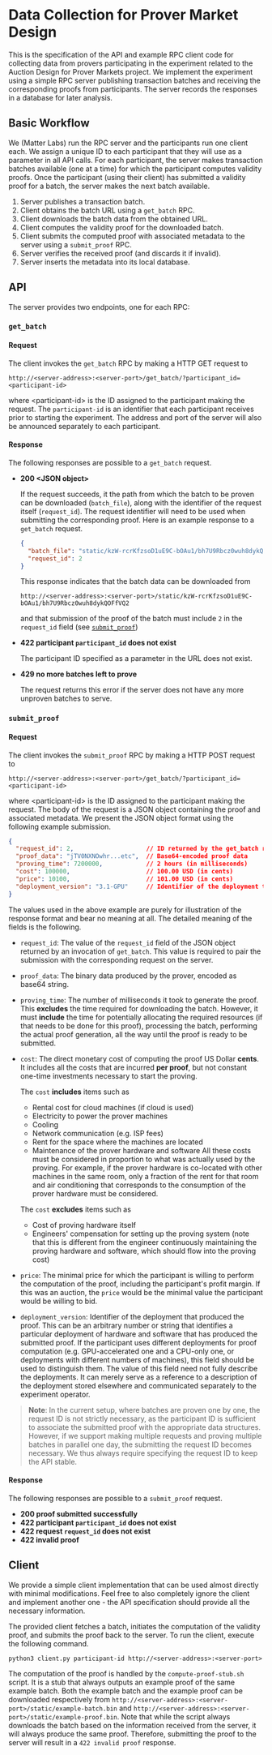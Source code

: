 # Data Collection for Prover Market Design

This is the specification of the API and example RPC client code for collecting data from provers
participating in the experiment related to the Auction Design for Prover Markets project.
We implement the experiment using a simple RPC server publishing transaction batches and receiving the
corresponding proofs from participants. The server records the responses in a database for later analysis.

## Basic Workflow

We (Matter Labs) run the RPC server and the participants run one client each. We assign a unique ID to each participant
that they will use as a parameter in all API calls. For each participant, the server makes transaction batches available
(one at a time) for which the participant computes validity proofs. Once the participant (using their client) has
submitted a validity proof for a batch, the server makes the next batch available.

1. Server publishes a transaction batch.
2. Client obtains the batch URL using a `get_batch` RPC.
3. Client downloads the batch data from the obtained URL.
4. Client computes the validity proof for the downloaded batch.
5. Client submits the computed proof with associated metadata to the server using a `submit_proof` RPC.
6. Server verifies the received proof (and discards it if invalid).
7. Server inserts the metadata into its local database.

## API

The server provides two endpoints, one for each RPC:

### `get_batch`

#### Request
The client invokes the `get_batch` RPC by making a HTTP GET request to
```
http://<server-address>:<server-port>/get_batch/?participant_id=<participant-id>
```
where &lt;participant-id> is the ID assigned to the participant making the request.
The `participant-id` is an identifier that each participant receives prior to starting the experiment.
The address and port of the server will also be announced separately to each participant.

#### Response

The following responses are possible to a `get_batch` request.

- **200 &lt;JSON object&gt;**

  If the request succeeds, it the path from which the batch to be proven can be downloaded (`batch_file`), along with
  the identifier of the request itself (`request_id`). The request identifier will need to be used when submitting the
  corresponding proof. Here is an example response to a `get_batch` request.
  ```json
  {
    "batch_file": "static/kzW-rcrKfzsoD1uE9C-bOAu1/bh7U9Rbcz0wuh8dykQOFfVQ2",
    "request_id": 2
  }
  ```
  This response indicates that the batch data can be downloaded from
  ```
  http://<server-address>:<server-port>/static/kzW-rcrKfzsoD1uE9C-bOAu1/bh7U9Rbcz0wuh8dykQOFfVQ2
  ```
  and that submission of the proof of the batch must include `2` in the `request_id` field (see [`submit_proof`](#submit_proof)) 

- **422 participant `participant_id` does not exist**

  The participant ID specified as a parameter in the URL does not exist.

- **429 no more batches left to prove**

  The request returns this error if the server does not have any more unproven batches to serve.

### `submit_proof`

#### Request
The client invokes the `submit_proof` RPC by making a HTTP POST request to
```
http://<server-address>:<server-port>/get_batch/?participant_id=<participant-id>
```
where &lt;participant-id> is the ID assigned to the participant making the request.
The body of the request is a JSON object containing the proof and associated metadata.
We present the JSON object format using the following example submission.
```json
{
  "request_id": 2,                    // ID returned by the get_batch request for which this is the proof
  "proof_data": "jTV0NXNOwhr...etc",  // Base64-encoded proof data
  "proving_time": 7200000,            // 2 hours (in milliseconds)
  "cost": 100000,                     // 100.00 USD (in cents)
  "price": 10100,                     // 101.00 USD (in cents)
  "deployment_version": "3.1-GPU"     // Identifier of the deployment that produced the proof
}
```
The values used in the above example are purely for illustration of the response format and bear no meaning at all.
The detailed meaning of the fields is the following.
- `request_id`: The value of the `request_id` field of the JSON object returned by an invocation of `get_batch`.
  This value is required to pair the submission with the corresponding request on the server.
- `proof_data`: The binary data produced by the prover, encoded as base64 string.
- `proving_time`: The number of milliseconds it took to generate the proof. This **excludes** the time required for
  downloading the batch. However, it must **include** the time for potentially allocating the required resources (if
  that needs to be done for this proof), processing the batch, performing the actual proof generation, all the way until
  the proof is ready to be submitted.
- `cost`: The direct monetary cost of computing the proof US Dollar **cents**. It includes all the costs that are
  incurred **per proof**, but not constant one-time investments necessary to start the proving.
  
  The `cost` **includes** items such as
  - Rental cost for cloud machines (if cloud is used)
  - Electricity to power the prover machines
  - Cooling
  - Network communication (e.g. ISP fees)
  - Rent for the space where the machines are located
  - Maintenance of the prover hardware and software
  All these costs must be considered in proportion to what was actually used by the proving. For example, if the prover
  hardware is co-located with other machines in the same room, only a fraction of the rent for that room and air
  conditioning that corresponds to the consumption of the prover hardware must be considered.
  
  The `cost` **excludes** items such as
  - Cost of proving hardware itself
  - Engineers' compensation for setting up the proving system
    (note that this is different from the engineer continuously maintaining the proving hardware and software,
    which should flow into the proving cost)
- `price`: The minimal price for which the participant is willing to perform the computation of the proof, including
  the participant's profit margin. If this was an auction, the `price` would be the minimal value the participant would
  be willing to bid.
- `deployment_version`: Identifier of the deployment that produced the proof. This can be an arbitrary number or string
  that identifies a particular deployment of hardware and software that has produced the submitted proof. If the
  participant uses different deployments for proof computation (e.g. GPU-accelerated one and a CPU-only one, or
  deployments with different numbers of machines), this field should be used to distinguish them. The value of this
  field need not fully describe the deployments. It can merely serve as a reference to a description of the deployment
  stored elsewhere and communicated separately to the experiment operator.


> **Note**: In the current setup, where batches are proven one by one, the request ID is not strictly necessary, as the
> participant ID is sufficient to associate the submitted proof with the appropriate data structures. However, if we
> support making multiple requests and proving multiple batches in parallel one day, the submitting the request ID
> becomes necessary. We thus always require specifying the request ID to keep the API stable.

#### Response

The following responses are possible to a `submit_proof` request.

- **200 proof submitted successfully**
- **422 participant `participant_id` does not exist**
- **422 request `request_id` does not exist**
- **422 invalid proof**

## Client

We provide a simple client implementation that can be used almost directly with minimal modifications.
Feel free to also completely ignore the client and implement another one - the API specification should provide all the
necessary information.

The provided client fetches a batch, initiates the computation of the validity proof, and submits the proof back to the
server. To run the client, execute the following command.
```shell
python3 client.py participant-id http://<server-address>:<server-port>
```

The computation of the proof is handled by the `compute-proof-stub.sh` script. It is a stub that always outputs an
example proof of the same example batch. Both the example batch and the example proof can be downloaded respectively
from `http://<server-address>:<server-port>/static/example-batch.bin`
and `http://<server-address>:<server-port>/static/example-proof.bin`.
Note that while the script always downloads the batch based on the information received from the server,
it will always produce the same proof. Therefore, submitting the proof to the server will result in a
`422 invalid proof` response.